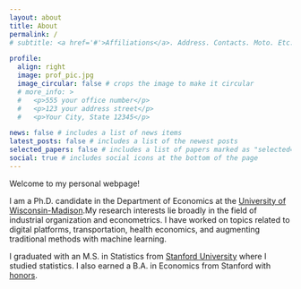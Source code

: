 ```yaml
---
layout: about
title: About
permalink: /
# subtitle: <a href='#'>Affiliations</a>. Address. Contacts. Moto. Etc.

profile:
  align: right
  image: prof_pic.jpg
  image_circular: false # crops the image to make it circular
  # more_info: >
  #   <p>555 your office number</p>
  #   <p>123 your address street</p>
  #   <p>Your City, State 12345</p>

news: false # includes a list of news items
latest_posts: false # includes a list of the newest posts
selected_papers: false # includes a list of papers marked as "selected={true}"
social: true # includes social icons at the bottom of the page
---
```


Welcome to my personal webpage!

I am a Ph.D. candidate in the Department of Economics at the [University of Wisconsin-Madison](https://econ.wisc.edu/).My research interests lie broadly in the field of industrial organization and econometrics. I have worked on topics related to digital platforms, transportation, health economics, and augmenting traditional methods with machine learning.

I graduated with an M.S. in Statistics from [Stanford University](https://stanford.edu) where I studied statistics. I also earned a B.A. in Economics from Stanford with [honors](https://economics.stanford.edu/impact-online-food-delivery-services-restaurant-sales).

